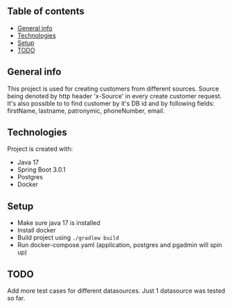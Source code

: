 ## Table of contents
* [General info](#general-info)
* [Technologies](#technologies)
* [Setup](#setup)
* [TODO](#TODO)

## General info
This project is used for creating customers from different sources. 
Source being denoted by http header 'x-Source' in every create customer request.
It's also possible to to find customer by it's DB id and by following fields: firstName, lastname, patronymic, phoneNumber, email.

## Technologies
Project is created with:
* Java 17
* Spring Boot 3.0.1
* Postgres
* Docker

## Setup
* Make sure java 17 is installed
* Install docker
* Build project using `./gradlew build`
* Run docker-compose.yaml (application, postgres and pgadmin will spin up)

## TODO
Add more test cases for different datasources. Just 1 datasource was tested so far.
